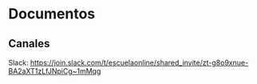 # Documentos

## Canales

Slack: https://join.slack.com/t/escuelaonline/shared_invite/zt-g8o9xnue-BA2aXT1zLfJNpiCg~1mMqg
